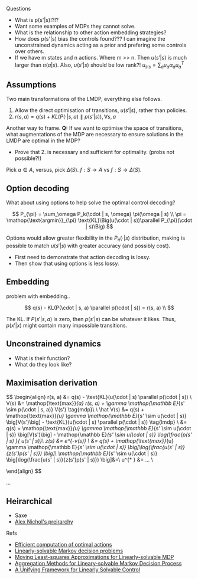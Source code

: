 Questions

- What is p(s'|s)!?!?
- Want some examples of MDPs they cannot solve.
- What is the relationship to other action embedding strategies?
- How does p(s'|s) bias the controls found??? I can imagine the unconstrained dynamics acting as a prior and prefering some controls over others.
- If we have m states and n actions. Where m >> n. Then $u(s'|s)$ is much larger than $\pi(a|s)$. Also, $u(s'|s)$ should be low rank?! $u_{s's} = \sum_a u_a \alpha_a u_a^T$

## Assumptions

Two main transformations of the LMDP, everything else follows.

1. Allow the direct optimisation of transitions, $u(s'|s)$, rather than policies.
1. $r(s, a) = q(s) + KL(P(\cdot|s, a)\parallel p(s'|s)), \forall s, a$

Another way to frame. __Q:__ If we want to optimise the space of transitions, what augmentations of the MDP are necessary to ensure solutions in the LMDP are optimal in the MDP?

- Prove that 2. is necessary and sufficient for optimality. (probs not possible?!)


Pick $a \in A$, versus, pick $\Delta(S)$. $f: S\to A$ vs $f:S \to \Delta(S)$.


## Option decoding

What about using options to help solve the optimal control decoding?

$$
P_{\pi} = \sum_\omega P_k(\cdot | s, \omega) \pi(\omega | s) \\
\pi = \mathop{\text{argmin}}_{\pi} \text{KL}\Big(u(\cdot | s))\parallel P_{\pi}(\cdot | s)\Big)
$$

Options would allow greater flexibility in the $P_{\pi}(\cdot | s)$ distribution, making is possible to match $u(s'|s)$ with greater accuracy (and possibly cost).

- First need to demonstrate that action decoding is lossy.
- Then show that using options is less lossy.

## Embedding

problem with embedding..

$$
q(s) - KL(P(\cdot | s, a) \parallel p(\cdot | s)) = r(s, a) \\
$$

The KL. If $P(s' | s, a)$ is zero, then $p(s' | s)$ can be whatever it likes. Thus, $p(x' | x)$ might contain many impossible transitions.


## Unconstrained dynamics

- What is their function?
- What do they look like?



## Maximisation derivation

$$
\begin{align}
r(s, a) &= q(s) - \text{KL}(u(\cdot | s) \parallel p(\cdot | s)) \\
V(s) &= \mathop{\text{max}}_{a} r(s, a) + \gamma \mathop{\mathbb E}_{s' \sim p(\cdot | s, a)} V(s') \tag{mdp}\\
\\
\hat V(s) &= q(s) + \mathop{\text{max}}_{u}   \gamma \mathop{\mathbb E}_{s' \sim u(\cdot | s)} \big[V(s')\big]  - \text{KL}(u(\cdot | s) \parallel p(\cdot | s)) \tag{lmdp} \\
&= q(s) + \mathop{\text{max}}_{u} \gamma \mathop{\mathbb E}_{s' \sim u(\cdot | s)} \big[V(s')\big]  - \mathop{\mathbb E}_{s' \sim u(\cdot | s)} \log(\frac{p(s' | s) }{ u(s' | s)}\\
z(s) &= e^{-v(s)} \\
&= q(s) + \mathop{\text{max}}_{u} \gamma \mathop{\mathbb E}_{s' \sim u(\cdot | s)} \big[\log(\frac{u(s' | s)}{z(s')p(s' | s)}) \big]\\
\mathop{\mathbb E}_{s' \sim u(\cdot | s)} \big[\log(\frac{u(s' | s)}{z(s')p(s' | s)}) \big]&=\\
u^{* } &= ... \\

\end{align}
$$

...


## Heirarchical

- Saxe
- [Alex Nichol's preirarchy](https://blog.aqnichol.com/2019/07/24/competing-in-the-obstacle-tower-challenge/)


Refs

- [Efficient computation of optimal actions](https://www.pnas.org/content/106/28/11478)
- [Linearly-solvable Markov decision problems](https://homes.cs.washington.edu/~todorov/papers/TodorovNIPS06.pdf)
- [Moving Least-squares Approximations for Linearly-solvable MDP](https://ieeexplore.ieee.org/stamp/stamp.jsp?arnumber=5967383)
- [Aggregation Methods for Lineary-solvable Markov Decision Process](https://homes.cs.washington.edu/~todorov/papers/ZhongIFAC11.pdf)
- [A Unifying Framework for Linearly Solvable Control](https://arxiv.org/abs/1202.3715)
